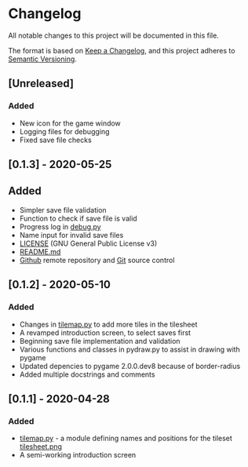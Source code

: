 # Changelog
All notable changes to this project will be documented in this file.

The format is based on [Keep a Changelog](https://keepachangelog.com/en/1.0.0/),
and this project adheres to [Semantic Versioning](https://semver.org/spec/v2.0.0.html).

## [Unreleased]
### Added
- New icon for the game window
- Logging files for debugging
- Fixed save file checks

## [0.1.3] - 2020-05-25
## Added
- Simpler save file validation
- Function to check if save file is valid
- Progress log in [debug.py](debug.py)
- Name input for invalid save files
- [LICENSE](LICENSE) (GNU General Public License v3)
- [README.md](README.md)
- [Github](https://github.com/the2nake/under-the-xadian-sky) remote repository and [Git](https://git-scm.com) source control

## [0.1.2] - 2020-05-10
### Added
- Changes in [tilemap.py](tilemap.py) to add more tiles in the tilesheet
- A revamped introduction screen, to select saves first
- Beginning save file implementation and validation
- Various functions and classes in pydraw.py to assist in drawing with pygame
- Updated depencies to pygame 2.0.0.dev8 because of border-radius
- Added multiple docstrings and comments

## [0.1.1] - 2020-04-28
### Added
- [tilemap.py](tilemap.py) - a module defining names and positions for the tileset [tilesheet.png](assets/tilesheet.png)
- A semi-working introduction screen